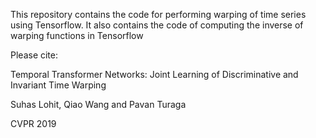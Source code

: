 This repository contains the code for performing warping of time series using Tensorflow. It also contains the code of computing the inverse of warping functions in Tensorflow

Please cite:

Temporal Transformer Networks: Joint Learning of Discriminative and Invariant Time Warping

Suhas Lohit, Qiao Wang and Pavan Turaga

CVPR 2019
